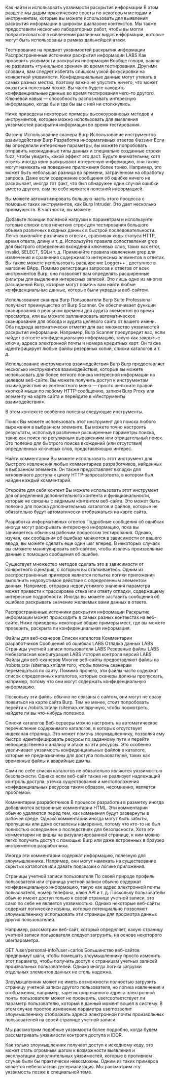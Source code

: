 Как найти и использовать уязвимости раскрытия информации
В этом разделе мы дадим практические советы по некоторым методам и инструментам, которые вы можете использовать для выявления раскрытия информации в широком диапазоне контекстов. Мы также предоставили несколько лабораторных работ, чтобы вы могли попрактиковаться в извлечении различных видов информации, которые могут быть использованы в рамках дальнейшей атаки.

Тестирование на предмет уязвимостей раскрытия информации
Распространенные источники раскрытия информации LABS
Как проверить уязвимости раскрытия информации
Вообще говоря, важно не развивать «туннельное зрение» во время тестирования. Другими словами, вам следует избегать слишком узкой фокусировки на конкретной уязвимости. Конфиденциальные данные могут утекать в самых разных местах, поэтому важно не упустить ничего, что может оказаться полезным позже. Вы часто будете находить конфиденциальные данные во время тестирования чего-то другого. Ключевой навык — способность распознавать интересную информацию, когда бы и где бы вы с ней ни столкнулись.

Ниже приведены некоторые примеры высокоуровневых методов и инструментов, которые можно использовать для выявления уязвимостей раскрытия информации во время тестирования.

Фаззинг
Использование сканера Burp
Использование инструментов взаимодействия Burp
Разработка информативных ответов
Фаззинг
Если вы определили интересные параметры, вы можете попробовать отправить неожиданные типы данных и специально созданные строки fuzz, чтобы увидеть, какой эффект это даст. Будьте внимательны; хотя ответы иногда явно раскрывают интересную информацию, они также могут намекать на поведение приложения более тонко. Например, это может быть небольшая разница во времени, затраченном на обработку запроса. Даже если содержание сообщения об ошибке ничего не раскрывает, иногда тот факт, что был обнаружен один случай ошибки вместо другого, сам по себе является полезной информацией.

Вы можете автоматизировать большую часть этого процесса с помощью таких инструментов, как Burp Intruder. Это дает несколько преимуществ. В частности, вы можете:

Добавьте позиции полезной нагрузки к параметрам и используйте готовые списки слов нечетких строк для тестирования большого объема различных входных данных в быстрой последовательности.
Легко выявляйте различия в ответах, сравнивая коды статуса HTTP, время ответа, длину и т. д.
Используйте правила сопоставления grep для быстрого определения вхождений ключевых слов, таких как error, invalid, SELECT, SQLи т. д.
Применяйте правила извлечения grep для извлечения и сравнения содержимого интересных элементов в ответах.
Вы также можете использовать расширение Logger++ , доступное в магазине BApp. Помимо регистрации запросов и ответов от всех инструментов Burp, оно позволяет вам определять расширенные фильтры для выделения интересных записей. Это лишь одно из многих расширений Burp, которые могут помочь вам найти любые конфиденциальные данные, которые были украдены веб-сайтом.

Использование сканера Burp
Пользователи Burp Suite Professional получают преимущество от Burp Scanner. Он обеспечивает функции сканирования в реальном времени для аудита элементов во время просмотра, или вы можете запланировать автоматическое сканирование для обхода и аудита целевого сайта от вашего имени. Оба подхода автоматически отметят для вас множество уязвимостей раскрытия информации. Например, Burp Scanner предупредит вас, если найдет в ответе конфиденциальную информацию, такую ​​как закрытые ключи, адреса электронной почты и номера кредитных карт. Он также идентифицирует любые файлы резервных копий, списки каталогов и т. д.

Использование инструментов взаимодействия Burp
Burp предоставляет несколько инструментов взаимодействия, которые вы можете использовать для более легкого поиска интересной информации на целевом веб-сайте. Вы можете получить доступ к инструментам взаимодействия из контекстного меню — просто щелкните правой кнопкой мыши по любому HTTP-сообщению, записи Burp Proxy или элементу на карте сайта и перейдите в «Инструменты взаимодействия».

В этом контексте особенно полезны следующие инструменты.

Поиск
Вы можете использовать этот инструмент для поиска любого выражения в выбранном элементе. Вы можете точно настроить результаты, используя различные расширенные параметры поиска, такие как поиск по регулярным выражениям или отрицательный поиск. Это полезно для быстрого поиска вхождений (или отсутствия) определенных ключевых слов, представляющих интерес.

Найти комментарии
Вы можете использовать этот инструмент для быстрого извлечения любых комментариев разработчиков, найденных в выбранном элементе. Он также предоставляет вкладки для мгновенного доступа к циклу HTTP-запроса/ответа, в котором был найден каждый комментарий.

Откройте для себя контент
Вы можете использовать этот инструмент для определения дополнительного контента и функциональности, которые не связаны с видимым контентом веб-сайта. Это может быть полезно для поиска дополнительных каталогов и файлов, которые не обязательно будут автоматически отображаться на карте сайта.

Разработка информативных ответов
Подробные сообщения об ошибках иногда могут раскрывать интересную информацию, пока вы занимаетесь обычным рабочим процессом тестирования. Однако, изучая, как сообщения об ошибках меняются в зависимости от вашего ввода, вы можете сделать еще один шаг вперед. В некоторых случаях вы сможете манипулировать веб-сайтом, чтобы извлечь произвольные данные с помощью сообщения об ошибке.

Существует множество методов сделать это в зависимости от конкретного сценария, с которым вы сталкиваетесь. Одним из распространенных примеров является попытка логики приложения выполнить недопустимое действие с определенным элементом данных. Например, отправка недопустимого значения параметра может привести к трассировке стека или ответу отладки, содержащему интересные подробности. Иногда вы можете заставить сообщения об ошибках раскрывать значение желаемых вами данных в ответе.

Распространенные источники раскрытия информации
Раскрытие информации может происходить в самых разных контекстах на веб-сайте. Ниже приведены некоторые общие примеры мест, где вы можете проверить, раскрыта ли конфиденциальная информация.

Файлы для веб-сканеров
Списки каталогов
Комментарии разработчиков
Сообщения об ошибках LABS
Отладка данных LABS
Страницы учетной записи пользователя LABS
Резервные файлы LABS
Небезопасная конфигурация LABS
История контроля версий LABS
Файлы для веб-сканеров
Многие веб-сайты предоставляют файлы на /robots.txtи /sitemap.xmlдля того, чтобы помочь сканерам перемещаться по сайту. Помимо прочего, эти файлы часто содержат список определенных каталогов, которые сканеры должны пропускать, например, потому что они могут содержать конфиденциальную информацию.

Поскольку эти файлы обычно не связаны с сайтом, они могут не сразу появиться на карте сайта Burp. Тем не менее, стоит попробовать перейти к /robots.txtили /sitemap.xmlвручную, чтобы посмотреть, найдете ли вы что-нибудь полезное.

Списки каталогов
Веб-серверы можно настроить на автоматическое перечисление содержимого каталогов, в которых отсутствует индексная страница. Это может помочь злоумышленнику, позволяя ему быстро идентифицировать ресурсы по заданному пути и перейти непосредственно к анализу и атаке на эти ресурсы. Это особенно увеличивает уязвимость конфиденциальных файлов в каталоге, которые не предназначены для доступа пользователей, таких как временные файлы и аварийные дампы.

Сами по себе списки каталогов не обязательно являются уязвимостью безопасности. Однако если веб-сайт также не реализует надлежащий контроль доступа, утечка существования и местоположения конфиденциальных ресурсов таким образом, несомненно, является проблемой.

Комментарии разработчиков
В процессе разработки в разметку иногда добавляются встроенные комментарии HTML. Эти комментарии обычно удаляются перед тем, как изменения будут развернуты в рабочей среде. Однако комментарии иногда могут быть забыты, пропущены или даже оставлены намеренно, потому что кто-то не был полностью осведомлен о последствиях для безопасности. Хотя эти комментарии не видны на визуализированной странице, к ним можно легко получить доступ с помощью Burp или даже встроенных в браузер инструментов разработчика.

Иногда эти комментарии содержат информацию, полезную для злоумышленника. Например, они могут намекать на существование скрытых каталогов или давать подсказки о логике приложения.

Страницы учетной записи пользователя
По своей природе профиль пользователя или страница учетной записи обычно содержат конфиденциальную информацию, такую ​​как адрес электронной почты пользователя, номер телефона, ключ API и т. д. Поскольку пользователи обычно имеют доступ только к своей странице учетной записи, это само по себе не является уязвимостью. Однако некоторые веб-сайты содержат логические изъяны, которые потенциально позволяют злоумышленнику использовать эти страницы для просмотра данных других пользователей.

Например, рассмотрим веб-сайт, который определяет, какую страницу учетной записи пользователя следует загрузить, на основе некоторого userпараметра.

GET /user/personal-info?user=carlos
Большинство веб-сайтов предпримут шаги, чтобы помешать злоумышленнику просто изменить этот параметр, чтобы получить доступ к страницам учетных записей произвольных пользователей. Однако иногда логика загрузки отдельных элементов данных не столь надежна.

Злоумышленник может не иметь возможности полностью загрузить страницу учетной записи другого пользователя, но логика извлечения и отображения, например, зарегистрированного адреса электронной почты пользователя может не проверять, userсоответствует ли параметр пользователю, который в данный момент вошел в систему. В этом случае простое изменение параметра userпозволит злоумышленнику отображать адреса электронной почты произвольных пользователей на своей странице учетной записи.

Мы рассмотрим подобные уязвимости более подробно, когда будем рассматривать уязвимости контроля доступа и IDOR.

Как только злоумышленник получает доступ к исходному коду, это может стать огромным шагом к возможности выявления и эксплуатации дополнительных уязвимостей, которые в противном случае были бы практически невозможны. Одним из таких примеров является небезопасная десериализация. Мы рассмотрим эту уязвимость позже в специальной теме.
